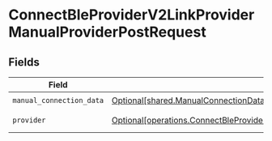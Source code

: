 # ConnectBleProviderV2LinkProviderManualProviderPostRequest


## Fields

| Field                                                                                                                                                                                                      | Type                                                                                                                                                                                                       | Required                                                                                                                                                                                                   | Description                                                                                                                                                                                                |
| ---------------------------------------------------------------------------------------------------------------------------------------------------------------------------------------------------------- | ---------------------------------------------------------------------------------------------------------------------------------------------------------------------------------------------------------- | ---------------------------------------------------------------------------------------------------------------------------------------------------------------------------------------------------------- | ---------------------------------------------------------------------------------------------------------------------------------------------------------------------------------------------------------- |
| `manual_connection_data`                                                                                                                                                                                   | [Optional[shared.ManualConnectionData]](undefined/models/shared/manualconnectiondata.md)                                                                                                                   | :heavy_check_mark:                                                                                                                                                                                         | N/A                                                                                                                                                                                                        |
| `provider`                                                                                                                                                                                                 | [Optional[operations.ConnectBleProviderV2LinkProviderManualProviderPostProviderManualProviders]](undefined/models/operations/connectbleproviderv2linkprovidermanualproviderpostprovidermanualproviders.md) | :heavy_check_mark:                                                                                                                                                                                         | An enumeration.                                                                                                                                                                                            |